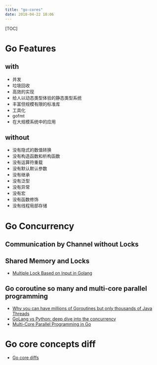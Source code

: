 ```yaml
---
title: "go-cores"
date: 2018-04-22 18:06
---
```

[TOC]

# Go Features
## with
 - 并发
 - 垃圾回收
 - 高效的实现
 - 给人以动态类型体验的静态类型系统
 - 丰富但规模有限的标准库
 - 工具化
 - gofmt
 - 在大规模系统中的应用

## without
 - 没有隐式的数值转换
 - 没有构造函数和析构函数
 - 没有运算符重载
 - 没有默认默认参数
 - 没有继承
 - 没有泛型
 - 没有异常
 - 没有宏
 - 没有函数修饰
 - 没有线程局部存储

# Go Concurrency
## Communication by Channel without Locks

## Shared Memory and Locks
 - [Multiple Lock Based on Input in Golang](https://medium.com/@kf99916/multiple-lock-based-on-input-in-golang-74931a3c8230)

## Go coroutine so many and multi-core parallel programming
 - [Why you can have millions of Goroutines but only thousands of Java Threads](https://rcoh.me/posts/why-you-can-have-a-million-go-routines-but-only-1000-java-threads/)
 - [GoLang vs Python: deep dive into the concurrency](https://made2591.github.io/posts/go-py-benchmark)
 - [Multi-Core Parallel Programming in Go](http://www.ualr.edu/pxtang/papers/acc10.pdf)

# Go core concepts diff
 - [Go core diffs](https://www.godesignpatterns.com/)
